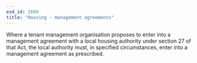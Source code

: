 ```yaml
---
esd_id: 2608
title: "Housing - management agreements"
---
```


Where a tenant management organisation proposes to enter into a management agreement with a local housing authority under section 27 of that Act, the local authority must, in specified circumstances, enter into a management agreement as prescribed.

